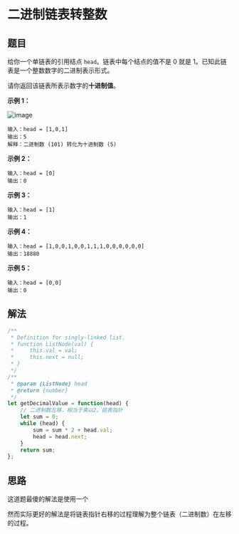 # 二进制链表转整数
## 题目
给你一个单链表的引用结点 ``head``。链表中每个结点的值不是 0 就是 1。已知此链表是一个整数数字的二进制表示形式。

请你返回该链表所表示数字的**十进制值**。

**示例 1：**

![image](https://assets.leetcode-cn.com/aliyun-lc-upload/uploads/2019/12/15/graph-1.png)
```
输入：head = [1,0,1]
输出：5
解释：二进制数 (101) 转化为十进制数 (5)
```

**示例 2：**
```
输入：head = [0]
输出：0
```

**示例 3：**
```
输入：head = [1]
输出：1
```

**示例 4：**
```
输入：head = [1,0,0,1,0,0,1,1,1,0,0,0,0,0,0]
输出：18880
```

**示例 5：**
```
输入：head = [0,0]
输出：0
```

## 解法
```js
/**
 * Definition for singly-linked list.
 * function ListNode(val) {
 *     this.val = val;
 *     this.next = null;
 * }
 */
/**
 * @param {ListNode} head
 * @return {number}
 */
let getDecimalValue = function(head) {
    // 二进制数左移，相当于乘以2。链表指针
    let sum = 0;
    while (head) {
        sum = sum * 2 + head.val;
        head = head.next;
    }
    return sum;
};
```
## 思路

这道题最傻的解法是使用一个

然而实际更好的解法是将链表指针右移的过程理解为整个链表（二进制数）在左移的过程。
